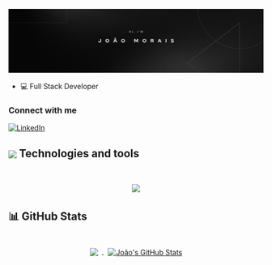 ![João's GitHub Banner](./banner.png)

- 💻 Full Stack Developer


<h3 align="left">Connect with me</h3>

[![LinkedIn](https://img.shields.io/badge/LINKEDIN-black?style=for-the-badge&logo=linkedin&logoColor=blue)](https://www.linkedin.com/in/joao-vitor-s-d-morais/)

## <img align="center" src="https://media2.giphy.com/media/QssGEmpkyEOhBCb7e1/giphy.gif?cid=ecf05e47a0n3gi1bfqntqmob8g9aid1oyj2wr3ds3mg700bl&rid=giphy.gif" width ="25"/> Technologies and tools

<br>

<p align="center">
  <img src="https://skillicons.dev/icons?i=ts,react,sass,tailwind,python,flask,django,fastapi,mysql,mongodb,sqlite&theme=dark&perline=11" />
</p>

<!-- GitHub Stats -->
## 📊 GitHub Stats

<br>

<div align="center">
  <a href="https://github.com/JoaoVtrMorais">
    <img align="center" style="margin:0.5rem" src="https://github-readme-stats.vercel.app/api/top-langs/?username=JoaoVtrMorais&hide=html,css&title_color=e3e3e3&text_color=a3a3a3&icon_color=757575&bg_color=242938&border_color=2f364a" />
  </a>
  
  <a href="https://github.com/JoaoVtrMorais">
    <img align="center" style="margin:0.5rem" src="https://github-readme-stats.vercel.app/api?username=JoaoVtrMorais&show_icons=true&line_height=27&count_private=true&title_color=e3e3e3&text_color=a3a3a3&icon_color=616060&bg_color=242938&border_color=2f364a" alt="João's GitHub Stats" />
  </a>
</div>
